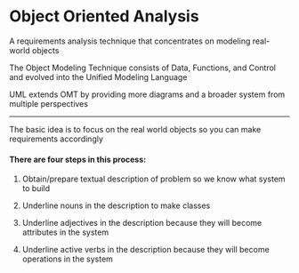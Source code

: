 # Object Oriented Analysis

A requirements analysis technique that concentrates on modeling real-world objects

The Object Modeling Technique consists of Data, Functions, and Control and evolved into the Unified Modeling Language

UML extends OMT by providing more diagrams and a broader system from multiple perspectives

***

The basic idea is to focus on the real world objects so you can make requirements accordingly

#### There are four steps in this process:

1. Obtain/prepare textual description of problem so we know what system to build

2. Underline nouns in the description to make classes

3. Underline adjectives in the description because they will become attributes in the system

4. Underline active verbs in the description because they will become operations in the system
